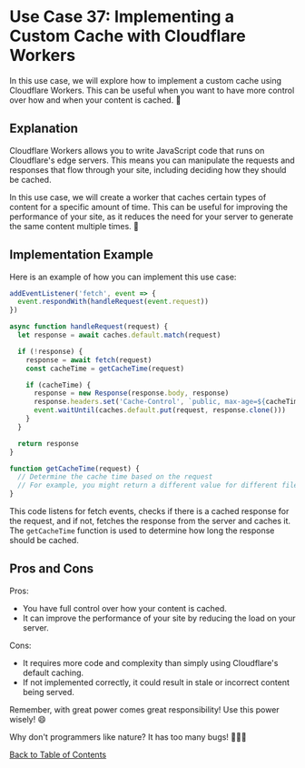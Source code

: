 # Use Case 37: Implementing a Custom Cache with Cloudflare Workers

In this use case, we will explore how to implement a custom cache using Cloudflare Workers. This can be useful when you want to have more control over how and when your content is cached. 🧐

## Explanation

Cloudflare Workers allows you to write JavaScript code that runs on Cloudflare's edge servers. This means you can manipulate the requests and responses that flow through your site, including deciding how they should be cached.

In this use case, we will create a worker that caches certain types of content for a specific amount of time. This can be useful for improving the performance of your site, as it reduces the need for your server to generate the same content multiple times. 🚀

## Implementation Example

Here is an example of how you can implement this use case:

```javascript
addEventListener('fetch', event => {
  event.respondWith(handleRequest(event.request))
})

async function handleRequest(request) {
  let response = await caches.default.match(request)

  if (!response) {
    response = await fetch(request)
    const cacheTime = getCacheTime(request)

    if (cacheTime) {
      response = new Response(response.body, response)
      response.headers.set('Cache-Control', `public, max-age=${cacheTime}`)
      event.waitUntil(caches.default.put(request, response.clone()))
    }
  }

  return response
}

function getCacheTime(request) {
  // Determine the cache time based on the request
  // For example, you might return a different value for different file types
}
```

This code listens for fetch events, checks if there is a cached response for the request, and if not, fetches the response from the server and caches it. The `getCacheTime` function is used to determine how long the response should be cached.

## Pros and Cons

Pros:
- You have full control over how your content is cached.
- It can improve the performance of your site by reducing the load on your server.

Cons:
- It requires more code and complexity than simply using Cloudflare's default caching.
- If not implemented correctly, it could result in stale or incorrect content being served.

Remember, with great power comes great responsibility! Use this power wisely! 😄

Why don't programmers like nature? It has too many bugs! 🐛🐞🐜

[Back to Table of Contents](../table_of_contents.md)